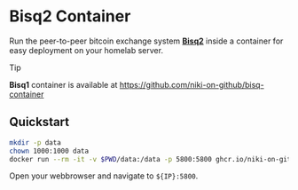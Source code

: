 # Bisq2 Container

Run the peer-to-peer bitcoin exchange system [**Bisq2**](https://github.com/bisq-network/bisq2) inside a container for easy deployment on your homelab server.

> [!TIP]
> **Bisq1** container is available at https://github.com/niki-on-github/bisq-container

## Quickstart

```sh
mkdir -p data
chown 1000:1000 data
docker run --rm -it -v $PWD/data:/data -p 5800:5800 ghcr.io/niki-on-github/bisq2-container:v2
```

Open your webbrowser and navigate to `${IP}:5800`.
